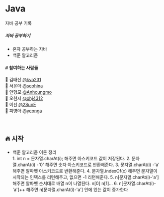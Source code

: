# Java
자바 공부 기록

<h5>자바 공부하기</h5>
<ul>
   <li>혼자 공부하는 자바</li>
   <li>백준 알고리즘</li>
</ul>


<h4> # 참여하는 사람들 </h4>

:man: 김태산 <a href="https://github.com/kva231"> @kva231</a> <br>
:woman: 서윤아 <a href="https://github.com/seohina"> @seohina</a> <br>
:boy: 안형모 <a href="https://github.com/Anhoungmo"> @Anhoungmo</a> <br>
:baby: 오현지 <a href="https://github.com/ohj4312"> @ohj4312</a> <br>
:princess: 이선 <a href="https://github.com/2SunE"> @2SunE</a> <br>
:girl: 피영아 <a href="https://github.com/yeonga"> @yeonga</a> <br><br><br>

## 🔥 시작

<h4></h4>
<ul>
	<li>백준 알고리즘 이론 정리</li>
	1. int n = 문자열.charAt(i); 해주면 아스키코드 값이 저장된다.
	2. 문자열.charAt(i) -'0' 해주면 숫자 아스키코드로 반환해준다.
	3. 문자열.charAt(i) -'a' 해주면 알파벳 아스키코드로 반환해준다.
	4. 문자열.indexOf(c) 해주면 문자열이 시작되는 인덱스를 리턴해주고, 없으면 -1 리턴해준다.
	5. n[문자열.charAt(i)-'a'] 해주면 알파벳 순서대로 배열 n이 나열된다. n[0] n[1]...
	6. n[문자열.charAt(i)-'a']++ 해주면 n[문자열.charAt(i)-'a'] 안에 있는 값이 증가한다
</ul>
